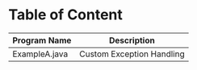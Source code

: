 # Table of Content

| Program Name  | Description               |
| ------------- | ------------------------- |
| ExampleA.java | Custom Exception Handling |
